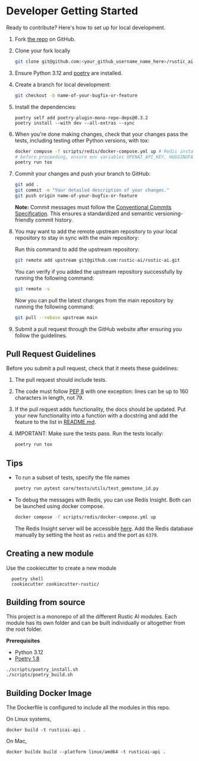 # Developer Getting Started

Ready to contribute? Here's how to set up for local development.

1. Fork [the repo](https://github.com/rustic-ai/rustic-ai) on GitHub.
2. Clone your fork locally

    ```sh
    git clone git@github.com:<your_github_username_name_here>/rustic_ai.git
    ```

3. Ensure Python 3.12 and [poetry](https://python-poetry.org/docs/) are installed.
4. Create a branch for local development:

    ```sh
    git checkout -b name-of-your-bugfix-or-feature
    ```
5. Install the dependencies:
    ```shell
    poetry self add poetry-plugin-mono-repo-deps@0.3.2
    poetry install --with dev --all-extras --sync
    ```

6. When you're done making changes, check that your changes pass the
   tests, including testing other Python versions, with tox:

    ```sh
    docker compose -f scripts/redis/docker-compose.yml up # Redis instance is required for integration tests
    # before proceeding, ensure env variables OPENAI_API_KEY, HUGGINGFACE_API_KEY, SERP_API_KEY are set
    poetry run tox
    ```

7. Commit your changes and push your branch to GitHub:

    ```sh
    git add .
    git commit -m "Your detailed description of your changes."
    git push origin name-of-your-bugfix-or-feature
    ```

    **Note:** Commit messages must follow the [Conventional Commits Specification](https://www.conventionalcommits.org/en/v1.0.0/). This ensures a standardized and semantic versioning-friendly commit history.

8. You may want to add the remote upstream repository to your local repository to stay in sync with the main repository:

    Run this command to add the upstream repository:
    ```sh
    git remote add upstream git@github.com:rustic-ai/rustic-ai.git
    ```

    You can verify if you added the upstream repository successfully by running the following command:
    ```sh
    git remote -v
    ```
    Now you can pull the latest changes from the main repository by running the following command:
    ```sh
    git pull --rebase upstream main
    ```
9. Submit a pull request through the GitHub website after ensuring you follow the guidelines.

## Pull Request Guidelines

Before you submit a pull request, check that it meets these guidelines:

1. The pull request should include tests.
2. The code must follow [PEP 8](https://peps.python.org/pep-0008/) with one exception: lines can be up to 160 characters in length, not 79.
3. If the pull request adds functionality, the docs should be updated. Put
   your new functionality into a function with a docstring and add the
   feature to the list in [README.md](README.md).
4. IMPORTANT: Make sure the tests pass. Run the tests locally:

    ```sh
    poetry run tox
    ```

## Tips

* To run a subset of tests, specify the file names

    ```sh
    poetry run pytest core/tests/utils/test_gemstone_id.py
    ```

* To debug the messages with Redis, you can use Redis Insight. Both can be launched using docker compose.

    ```sh
    docker compose -f scripts/redis/docker-compose.yml up
    ```

    The Redis Insight server will be accessible [here](http://localhost:5540/).
    Add the Redis database manually by setting the host as `redis` and the port as `6379`.


## Creating a new module

Use the cookiecutter to create a new module

```shell
  poetry shell
  cookiecutter cookiecutter-rustic/
```

## Building from source
This project is a monorepo of all the different Rustic AI modules. Each module has its own folder and can be built
individually or altogether from the root folder.

**Prerequisites**
* Python 3.12
* [Poetry 1.8](https://python-poetry.org/docs/1.8/)

```shell
./scripts/poetry_install.sh
./scripts/poetry_build.sh
```

## Building Docker Image

The Dockerfile is configured to include all the modules in this repo.

On Linux systems,
```shell
docker build -t rusticai-api .
```

On Mac,
```shell
docker buildx build --platform linux/amd64 -t rusticai-api .
```